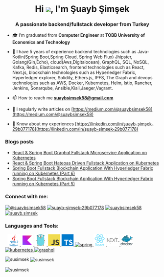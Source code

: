 <h1 align="center">Hi <img src="https://media.giphy.com/media/hvRJCLFzcasrR4ia7z/giphy.gif" width="25px">, I'm Şuayb Şimşek </h1>
<h3 align="center">A passionate backend/fullstack developer from Turkey</h3>

- 🎓 I’m graduated from **Computer Engineer** at **TOBB University of Economics and Technology**

- 🌱 I have 5 years of experience backend technologies such as Java-Kotlin(Spring Boot,Spring Cloud, Spring Web Flux) Jhipster, Golang(Gin,Echo), cloud(Aws,Digitalocean), GraphQL, SQL, NoSQL, Kafka, Redis, Elasticsearch, frontend technologies such as React, Next.js, blockchain technologies such as Hyperledger Fabric, Hyperledger explorer, Solidity, Ethers.js, IPFS, The Graph and devops technologies such as AWS, Docker, Kubernetes, Helm, Istio, Rancher, Jenkins, Sonarqube, Ansible,Kiali,Jaeger,Vagrant.

- 📫 How to reach me **suaybsimsek58@gmail.com**

- 📝 I regularly write articles on [https://medium.com/@suaybsimsek58](https://medium.com/@suaybsimsek58)

- 📄 Know about my experiences [https://linkedin.com/in/şuayb-şimşek-29b077178](https://linkedin.com/in/şuayb-şimşek-29b077178)

### Blogs posts
<!-- BLOG-POST-LIST:START -->
- [React &amp; Spring Boot Graphql Fullstack Microservice Application on Kubernetes](https://suaybsimsek58.medium.com/react-spring-boot-graphql-fullstack-microservice-application-on-kubernetes-eb227e1a748b?source=rss-bda589f2335a------2)
- [React &amp; Spring Boot Hateoas Driven Fullstack Application on Kubernetes](https://suaybsimsek58.medium.com/react-spring-boot-hateoas-driven-fullstack-application-on-kubernetes-7ea33894d12b?source=rss-bda589f2335a------2)
- [Spring Boot Fullstack Blockchain Application With Hyperledger Fabric running on Kubernetes &lpar;Part 6&rpar;](https://suaybsimsek58.medium.com/spring-boot-fullstack-blockchain-application-with-hyperledger-fabric-running-on-kubernetes-part-6-b82662ada0a4?source=rss-bda589f2335a------2)
- [Spring Boot Fullstack Blockchain Application With Hyperledger Fabric running on Kubernetes &lpar;Part 5&rpar;](https://suaybsimsek58.medium.com/spring-boot-fullstack-blockchain-application-with-hyperledger-fabric-running-on-kubernetes-part-5-1723502770e7?source=rss-bda589f2335a------2)
<!-- BLOG-POST-LIST:END -->

<h3 align="left">Connect with me:</h3>
<p align="left">
<a href="https://medium.com/@suaybsimsek58" target="blank"><img align="center" src="https://raw.githubusercontent.com/rahuldkjain/github-profile-readme-generator/master/src/images/icons/Social/medium.svg" alt="@suaybsimsek58" height="30" width="40" /></a>
<a href="https://linkedin.com/in/şuayb-şimşek-29b077178" target="blank"><img align="center" src="https://cdn.jsdelivr.net/npm/simple-icons@3.0.1/icons/linkedin.svg" alt="şuayb-şimşek-29b077178" height="30" width="40" /></a>
<a href="https://twitter.com/suaybsimsek58" target="blank"><img align="center" src="https://cdn.jsdelivr.net/npm/simple-icons@3.0.1/icons/twitter.svg" alt="suaybsimsek58" height="30" width="40" /></a>
<a href="https://instagram.com/suayb.simsek" target="blank"><img align="center" src="https://cdn.jsdelivr.net/npm/simple-icons@3.0.1/icons/instagram.svg" alt="suayb.simsek" height="30" width="40" /></a>
</p>

<h3 align="left">Languages and Tools:</h3>
<p align="left">&nbsp;
<a href="https://www.java.com" target="_blank"> <img src="https://raw.githubusercontent.com/devicons/devicon/master/icons/java/java-original.svg" alt="java" width="40" height="40"/> </a>
<a href="https://kotlinlang.org/" target="_blank"> <img src="https://raw.githubusercontent.com/devicons/devicon/master/icons/kotlin/kotlin-original.svg" alt="kotlin" width="40" height="40"/> </a>
<a href="https://golang.org/" target="_blank"> <img src="https://raw.githubusercontent.com/devicons/devicon/master/icons/go/go-original.svg" alt="go" width="40" height="40"/> </a>
<a href="https://developer.mozilla.org/en-US/docs/Web/JavaScript" target="_blank" rel="noreferrer"> <img src="https://raw.githubusercontent.com/devicons/devicon/master/icons/javascript/javascript-original.svg" alt="javascript" width="40" height="40"/> </a>
<a href="https://www.typescriptlang.org/" target="_blank" rel="noreferrer"> <img src="https://raw.githubusercontent.com/devicons/devicon/master/icons/typescript/typescript-original.svg" alt="typescript" width="40" height="40"/> </a>
<a href="https://spring.io/" target="_blank" rel="noreferrer"> <img src="https://www.vectorlogo.zone/logos/springio/springio-icon.svg" alt="spring" width="40" height="40"/> </a>
<a href="https://reactjs.org/" target="_blank" rel="noreferrer"> <img src="https://raw.githubusercontent.com/devicons/devicon/master/icons/react/react-original-wordmark.svg" alt="react" width="40" height="40"/> </a>
<a href="https://nextjs.org/" target="_blank" rel="noreferrer"> <img src="https://raw.githubusercontent.com/devicons/devicon/master/icons/nextjs/nextjs-original-wordmark.svg" alt="nextjs" width="40" height="40"/> </a>
<a href="https://www.docker.com/" target="_blank" rel="noreferrer"> <img src="https://raw.githubusercontent.com/devicons/devicon/master/icons/docker/docker-original-wordmark.svg" alt="docker" width="40" height="40"/> </a>
<a href="https://kubernetes.io" target="_blank" rel="noreferrer"> <img src="https://www.vectorlogo.zone/logos/kubernetes/kubernetes-icon.svg" alt="kubernetes" width="40" height="40"/> </a>
<a href="https://graphql.org" target="_blank" rel="noreferrer"> <img src="https://www.vectorlogo.zone/logos/graphql/graphql-icon.svg" alt="graphql" width="40" height="40"/> </a>
</p>
<p><img align="left" src="https://github-readme-stats.vercel.app/api/top-langs?username=susimsek&show_icons=true&locale=en&layout=compact" alt="susimsek" /></p>

<p>&nbsp;<img align="center" src="https://github-readme-stats.vercel.app/api?username=susimsek&show_icons=true&locale=en" alt="susimsek" /></p>

<p><img align="center" src="https://github-readme-streak-stats.herokuapp.com/?user=susimsek&" alt="susimsek" /></p>
